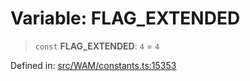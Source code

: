 # Variable: FLAG\_EXTENDED

> `const` **FLAG\_EXTENDED**: `4` = `4`

Defined in: [src/WAM/constants.ts:15353](https://github.com/Fokusdotid/Baileys/blob/039f28db78950e3bac7c407f144ea390dcdf207d/src/WAM/constants.ts#L15353)
